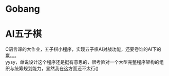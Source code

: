 # Gobang
<h1>AI五子棋</h1>
C语言课的大作业，五子棋小程序，实现五子棋AI对战功能，还要卷谁的AI下的赢。。。<br>
yysy，单说设计这个程序还是挺有意思的，很考验对一个大型完整程序架构的组织与统筹规划能力，显然我在这方面还不太行()
